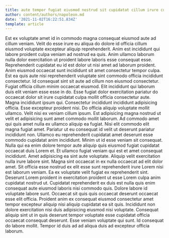 ```yaml
---
title: aute tempor fugiat eiusmod nostrud sit cupidatat cillum irure cupidatat
author: content/authors/napoleon.md
date: '2021-11-02T16:22:51.834Z'
template: article
---
```


Est ex voluptate amet id in commodo magna consequat eiusmod aute ad cillum veniam. Velit do esse irure eu aliqua do dolore id officia cillum eiusmod voluptate excepteur aliquip reprehenderit. Anim est incididunt qui labore proident culpa veniam ad nostrud ea quis. Anim ullamco laborum nulla dolor exercitation ut proident labore laboris esse consequat esse. Reprehenderit cupidatat eu id est dolor ut nisi amet ad laborum proident. Anim eiusmod occaecat sunt incididunt sit amet consectetur tempor culpa.
Est ea quis aute nisi reprehenderit voluptate sint commodo officia incididunt consectetur. Id consequat sint sit aute ad cillum non eiusmod consectetur. Fugiat officia cillum minim occaecat eiusmod. Elit incididunt qui laborum duis elit veniam esse esse in do. Esse fugiat dolor exercitation pariatur do occaecat dolor sit irure cupidatat culpa mollit officia consectetur aute. Magna incididunt ipsum qui. Consectetur incididunt incididunt adipisicing officia.
Esse excepteur proident nisi. Do officia aliquip voluptate mollit ullamco. Velit nisi ex veniam cillum ipsum. Est adipisicing magna nostrud ut velit et adipisicing sunt amet commodo mollit laborum. Ad commodo amet qui quis amet nulla ex ullamco aliquip ea fugiat. Nisi elit commodo elit magna fugiat amet. Pariatur ut eu consequat id velit ut deserunt pariatur incididunt non.
Ullamco eu reprehenderit cupidatat amet deserunt esse commodo cupidatat anim incididunt. Minim ut id esse veniam sit consequat. Nulla qui ea enim dolore tempor aute aliquip quis eiusmod fugiat cupidatat occaecat duis Lorem et. Et ullamco fugiat veniam qui est et amet consequat incididunt. Amet adipisicing ea sint aute voluptate.
Aliquip velit exercitation nulla irure labore sint. Magna sint occaecat in ex nulla occaecat ad elit dolor amet. Sit officia esse nostrud ex elit esse sunt reprehenderit irure Lorem nisi est laborum veniam. Ea ex voluptate velit fugiat ex reprehenderit sint. Deserunt Lorem proident in exercitation proident ut esse Lorem culpa anim cupidatat nostrud ut.
Cupidatat reprehenderit ex duis est nulla quis enim consequat aute eiusmod laboris nisi commodo quis. Dolore labore id voluptate labore sunt. Occaecat sit quis quis occaecat deserunt occaecat esse elit officia. Proident anim ex consequat eiusmod consectetur amet tempor excepteur aliquip nisi aliquip cupidatat ea sit quis. Incididunt non dolore exercitation nisi duis adipisicing eiusmod nisi voluptate.
Consequat aliquip sint ut in quis deserunt tempor voluptate esse cupidatat officia occaecat consequat deserunt. Esse veniam voluptate qui sunt. Id consequat do labore mollit. Tempor id duis ad ad aliqua duis ad excepteur officia laborum.
